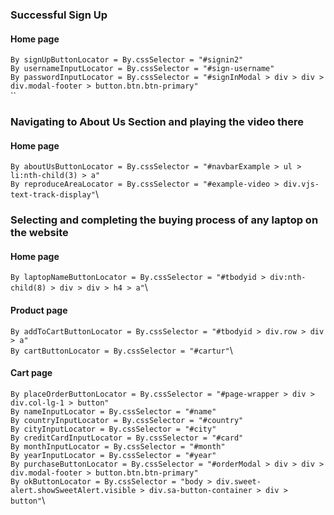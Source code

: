 ### Successful Sign Up
#### Home page
`By signUpButtonLocator = By.cssSelector = "#signin2"`\
`By usernameInputLocator = By.cssSelector = "#sign-username"`\
`By passwordInputLocator = By.cssSelector = "#signInModal > div > div > div.modal-footer > button.btn.btn-primary"`\
``

### Navigating to About Us Section and playing the video there
#### Home page
`By aboutUsButtonLocator = By.cssSelector = "#navbarExample > ul > li:nth-child(3) > a"`\
`By reproduceAreaLocator = By.cssSelector = "#example-video > div.vjs-text-track-display"`\

### Selecting and completing the buying process of any laptop on the website
#### Home page
`By laptopNameButtonLocator = By.cssSelector = "#tbodyid > div:nth-child(8) > div > div > h4 > a"`\
#### Product page
`By addToCartButtonLocator = By.cssSelector = "#tbodyid > div.row > div > a"`\
`By cartButtonLocator = By.cssSelector = "#cartur"`\
#### Cart page
`By placeOrderButtonLocator = By.cssSelector = "#page-wrapper > div > div.col-lg-1 > button"`\
`By nameInputLocator = By.cssSelector = "#name"`\
`By countryInputLocator = By.cssSelector = "#country"`\
`By cityInputLocator = By.cssSelector = "#city"`\
`By creditCardInputLocator = By.cssSelector = "#card"`\
`By monthInputLocator = By.cssSelector = "#month"`\
`By yearInputLocator = By.cssSelector = "#year"`\
`By purchaseButtonLocator = By.cssSelector = "#orderModal > div > div > div.modal-footer > button.btn.btn-primary"`\
`By okButtonLocator = By.cssSelector = "body > div.sweet-alert.showSweetAlert.visible > div.sa-button-container > div > button"`\